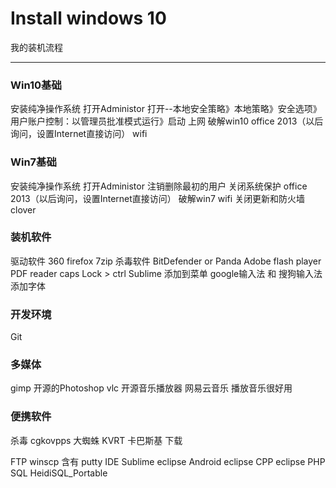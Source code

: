 

Install windows 10
======
我的装机流程

------

### Win10基础

安装纯净操作系统
打开Administor 
打开--本地安全策略》本地策略》安全选项》用户账户控制：以管理员批准模式运行》启动
上网
破解win10
office 2013（以后询问，设置Internet直接访问）
wifi

###  Win7基础

安装纯净操作系统
打开Administor  注销删除最初的用户
关闭系统保护
office 2013（以后询问，设置Internet直接访问）
破解win7
wifi
关闭更新和防火墙
clover

### 装机软件

驱动软件 360
firefox
7zip
杀毒软件 BitDefender or Panda
Adobe flash player
PDF reader
caps Lock > ctrl
Sublime 添加到菜单
google输入法  和  搜狗输入法
添加字体

### 开发环境

Git

### 多媒体

gimp
开源的Photoshop
vlc
开源音乐播放器
网易云音乐
播放音乐很好用



### 便携软件

杀毒
cgkovpps    大蜘蛛
KVRT        卡巴斯基
下载

FTP 
winscp 含有 putty
IDE
Sublime
eclipse Android
eclipse CPP
eclipse PHP
SQL
HeidiSQL_Portable


